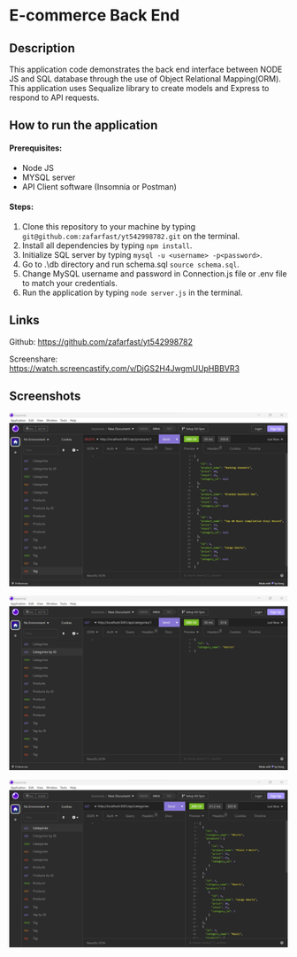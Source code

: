 # E-commerce Back End

## Description

This application code demonstrates the back end interface between NODE JS and SQL database through the use of Object Relational Mapping(ORM). This application uses Sequalize library to create models and Express to respond to API requests.

## How to run the application

#### Prerequisites:
- Node JS
- MYSQL server
- API Client software (Insomnia or Postman)

#### Steps:

1) Clone this repository to your machine by typing `git@github.com:zafarfast/yt542998782.git` on the terminal.
2) Install all dependencies by typing `npm install`.
3) Initialize SQL server by typing `mysql -u <username> -p<password>`.
4) Go to .\db directory and run schema.sql `source schema.sql`.
5) Change MySQL username and password in Connection.js file or .env file to match your credentials.
6) Run the application by typing `node server.js` in the terminal.

## Links

Github: https://github.com/zafarfast/yt542998782

Screenshare: https://watch.screencastify.com/v/DjGS2H4JwgmUUpHBBVR3

## Screenshots

![screenshot](assets/images/screenshot_delete_tag.jpg)

![screenshot](assets/images/screenshot_get_category_by_id.jpg)

![screenshot](assets/images/screenshot_get_products.jpg)

